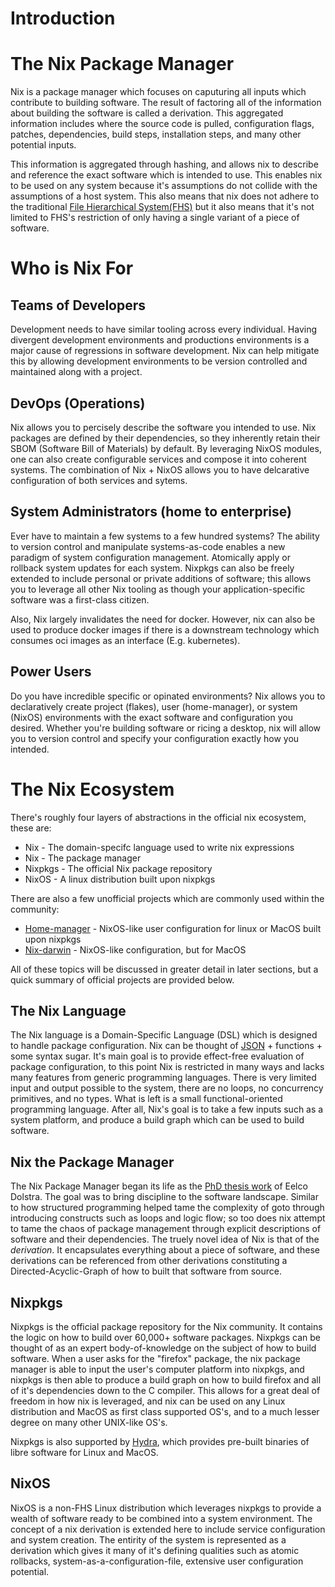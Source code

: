 # Introduction

# The Nix Package Manager

Nix is a package manager which focuses on
caputuring all inputs which contribute to building software.
The result of factoring all of the information about building
the software is called a derivation. This aggregated information includes where
the source code is pulled, configuration flags, patches,
dependencies, build steps, installation steps, and many other potential inputs.

This information is aggregated through hashing, and allows nix to
describe and reference the exact software which is intended to use.
This enables nix to be used on any system because it's assumptions
do not collide with the assumptions of a host system. This also means that
nix does not adhere to the traditional [File Hierarchical System(FHS)](https://en.wikipedia.org/wiki/Filesystem_Hierarchy_Standard)
but it also means that it's not limited to FHS's restriction of only having
a single variant of a piece of software.

# Who is Nix For

## Teams of Developers

Development needs to have similar tooling across every individual. Having divergent
development environments and productions environments is a major cause of regressions
in software development. Nix can help mitigate this by allowing development environments
to be version controlled and maintained along with a project.

## DevOps (Operations)

Nix allows you to percisely describe the software you intended to use. Nix packages
are defined by their dependencies, so they inherently retain their SBOM (Software Bill of Materials)
by default. By leveraging NixOS modules, one can also create configurable services and compose
it into coherent systems. The combination of Nix + NixOS allows you to have delcarative configuration
of both services and sytems.

## System Administrators (home to enterprise)

Ever have to maintain a few systems to a few hundred systems? The ability to version control and manipulate
systems-as-code enables a new paradigm of system configuration management. Atomically apply or rollback
system updates for each system. Nixpkgs can also be freely extended to include personal or private additions
of software; this allows you to leverage all other Nix tooling as though your application-specific software
was a first-class citizen.

Also, Nix largely invalidates the need for docker. However, nix can also be used to produce docker images
if there is a downstream technology which consumes oci images as an interface (E.g. kubernetes).

## Power Users

Do you have incredible specific or opinated environments? Nix allows you to declaratively create
project (flakes), user (home-manager), or system (NixOS) environments with the exact software
and configuration you desired. Whether you're building software or ricing a desktop, nix will allow
you to version control and specify your configuration exactly how you intended.

# The Nix Ecosystem

There's roughly four layers of abstractions in the official nix ecosystem, these are:

- Nix - The domain-specifc language used to write nix expressions
- Nix - The package manager
- Nixpkgs - The official Nix package repository
- NixOS - A linux distribution built upon nixpkgs

There are also a few unofficial projects which are commonly used within the community:
- [Home-manager](https://github.com/nix-community/home-manager) - NixOS-like user configuration for linux or MacOS built upon nixpkgs
- [Nix-darwin](https://github.com/LnL7/nix-darwin) - NixOS-like configuration, but for MacOS

All of these topics will be discussed in greater detail in later sections, but a 
quick summary of official projects are provided below.

## The Nix Language

The Nix language is a Domain-Specific Language (DSL) which is designed to
handle package configuration. Nix can be thought of [JSON](https://en.wikipedia.org/wiki/JSON) + functions +
some syntax sugar. It's main goal is to provide effect-free evaluation of
package configuration, to this point Nix is restricted in many ways and lacks
many features from generic programming languages. There is very limited input and
output possible to the system, there are no loops, no concurrency primitives, and
no types. What is left is a small functional-oriented programming language. After all,
Nix's goal is to take a few inputs such as a system platform, and produce a build
graph which can be used to build software.

## Nix the Package Manager

The Nix Package Manager began its life as the [PhD thesis work](https://edolstra.github.io/pubs/phd-thesis.pdf)
of Eelco Dolstra. The goal was to bring discipline to the software landscape. Similar to
how structured programming helped tame the complexity of goto through introducing constructs such
as loops and logic flow; so too does nix attempt to tame the chaos of package management
through explicit descriptions of software and their dependencies. The truely novel idea
of Nix is that of the *derivation*. It encapsulates everything about a piece of software,
and these derivations can be referenced from other derivations constituting a Directed-Acyclic-Graph
of how to built that software from source.

## Nixpkgs

Nixpkgs is the official package repository for the Nix community. It contains the logic
on how to build over 60,000+ software packages. Nixpkgs can be thought of as an
expert body-of-knowledge on the subject of how to build software. When a user
asks for the "firefox" package, the nix package manager is able to input the user's computer
platform into nixpkgs, and nixpkgs is then able to produce a build graph on
how to build firefox and all of it's dependencies down to the C compiler.
This allows for a great deal of freedom in how nix is leveraged, and nix can be used on any Linux distribution and MacOS as
first class supported OS's, and to a much lesser degree on many other UNIX-like OS's.

Nixpkgs is also supported by [Hydra](https://hydra.nixos.org/), which provides
pre-built binaries of libre software for Linux and MacOS.

## NixOS

NixOS is a non-FHS Linux distribution which leverages nixpkgs to provide a wealth
of software ready to be combined into a system environment. The concept of a nix
derivation is extended here to include service configuration and system creation.
The entirity of the system is represented as a derivation which gives it many of
it's defining qualities such as atomic rollbacks, system-as-a-configuration-file,
extensive user configuration potential.
